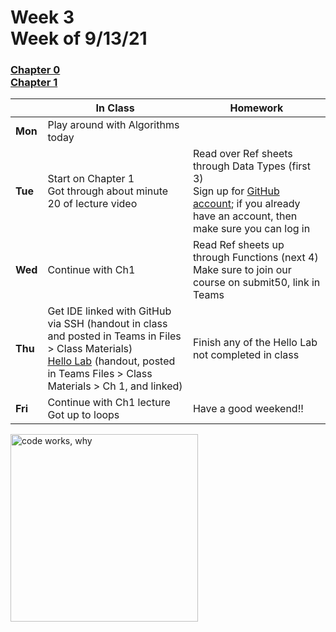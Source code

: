 <meta http-equiv="refresh" content="300"/>

# Week 3<br>Week of 9/13/21

### [Chapter 0](/apcsp/curriculum/0)<br>[Chapter 1](/apcsp/curriculum/1)


  |       |In Class               |Homework   |
  |-------|---------              |---------  |
  |**Mon**|Play around with Algorithms today | |
  |**Tue**|Start on Chapter 1<br>Got through about minute 20 of lecture video |Read over Ref sheets through Data Types (first 3)<br>Sign up for [GitHub account](https://github.com/signup); if you already have an account, then make sure you can log in|
  |**Wed**|Continue with Ch1 |Read Ref sheets up through Functions (next 4)<br>Make sure to join our course on submit50, link in Teams |
  |**Thu**|Get IDE linked with GitHub via SSH (handout in class and posted in Teams in Files > Class Materials)<br>[Hello Lab](https://cs50.harvard.edu/ap/2022/curriculum/x/labs/1/hello/) (handout, posted in Teams Files > Class Materials > Ch 1, and linked) |Finish any of the Hello Lab not completed in class |
  |**Fri**|Continue with Ch1 lecture<br>Got up to loops |Have a good weekend!! |

<img src="https://pbs.twimg.com/media/DKAT7rLVoAAaqdV.jpg" alt="code works, why" height="300">